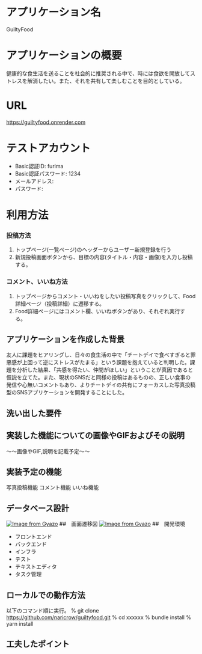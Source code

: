 # アプリケーション名　
GuiltyFood
# アプリケーションの概要
健康的な食生活を送ることを社会的に推奨される中で、時には食欲を開放してストレスを解消したい。また、それを共有して楽しむことを目的としている。
# URL
https://guiltyfood.onrender.com
# テストアカウント
- Basic認証ID: furima
- Basic認証パスワード: 1234
- メールアドレス:
- パスワード:
# 利用方法
### 投稿方法
1. トップページ(一覧ページ)のヘッダーからユーザー新規登録を行う
2. 新規投稿画面ボタンから、目標の内容(タイトル・内容・画像)を入力し投稿する。
### コメント、いいね方法
1. トップページからコメント・いいねをしたい投稿写真をクリックして、Food詳細ページ（投稿詳細）に遷移する。
2. Food詳細ページにはコメント欄、いいねボタンがあり、それぞれ実行する。
## アプリケーションを作成した背景
友人に課題をヒアリングし、日々の食生活の中で「チートデイで食べすぎると罪悪感が上回って逆にストレスがたまる」という課題を抱えていると判明した。課題を分析した結果、「共感を得たい、仲間がほしい」ということが真因であると仮説を立てた。また、現状のSNSだと同様の投稿はあるものの、正しい食事の発信や心無いコメントもあり、よりチートデイの共有にフォーカスした写真投稿型のSNSアプリケーションを開発することにした。
## 洗い出した要件

## 実装した機能についての画像やGIFおよびその説明
〜〜画像やGIF,説明を記載予定〜〜
## 実装予定の機能
写真投稿機能
コメント機能
いいね機能
## データベース設計
[![Image from Gyazo](https://i.gyazo.com/c42a4ef136cbc251a0fa88ca394543cd.png)](https://gyazo.com/c42a4ef136cbc251a0fa88ca394543cd)
##　画面遷移図
[![Image from Gyazo](https://i.gyazo.com/3a8f1600c835cc741b6bc795025ceb0c.png)](https://gyazo.com/3a8f1600c835cc741b6bc795025ceb0c)
##　開発環境
- フロントエンド
- バックエンド
- インフラ
- テスト
- テキストエディタ
- タスク管理
## ローカルでの動作方法
以下のコマンド順に実行。
% git clone https://github.com/naricrow/guiltyfood.git
% cd xxxxxx
% bundle install
% yarn install
## 工夫したポイント

　　　　　　　　　　　　　　　　　　　　　　　　　　　　　　　　　　　　　　　　　　　　　　　　　　　　　　　　　　　　　　　　　　　　　　　　　　　　　　　　　　　　　　　　　　　　　　　　　　　　　　　　　　　　　　　　　　　　　　　　　　　　　　　　　　　　　　　　　　
